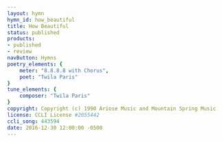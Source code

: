 ```yaml
---
layout: hymn
hymn_id: how_beautiful
title: How Beautiful
status: published
products:
- published
- review
navButton: Hymns
poetry_elements: {
    meter: "8.8.8.8 with Chorus",
    poet: "Twila Paris"
}
tune_elements: {
    composer: "Twila Paris"
}
copyright: Copyright (c) 1990 Ariose Music and Mountain Spring Music
license: CCLI License #2055442
ccli_song: 443594
date: 2016-12-30 12:00:00 -0500
---
```

